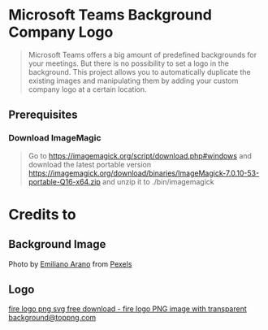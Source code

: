 # Microsoft Teams Background Company Logo
> Microsoft Teams offers a big amount of predefined backgrounds for your meetings. But there is no possibility to set a logo in the background. This project allows you to automatically duplicate the existing images and manipulating them by adding your custom company logo at a certain location.

## Prerequisites

### Download ImageMagic
> Go to https://imagemagick.org/script/download.php#windows and download the latest portable version https://imagemagick.org/download/binaries/ImageMagick-7.0.10-53-portable-Q16-x64.zip and unzip it to ./bin/imagemagick

# Credits to

## Background Image
Photo by [Emiliano Arano](https://www.pexels.com/@earano?utm_content=attributionCopyText&utm_medium=referral&utm_source=pexels) from [Pexels](https://www.pexels.com/photo/ocean-water-wave-photo-1295138/?utm_content=attributionCopyText&utm_medium=referral&utm_source=pexels)</br>

## Logo
<a title="fire logo png svg free download - fire logo PNG image with transparent background@toppng.com" href="https://toppng.com/fire-logo-png-svg-free-download-fire-logo-PNG-free-PNG-Images_275709" target="_blank">fire logo png svg free download - fire logo PNG image with transparent background@toppng.com</a>

